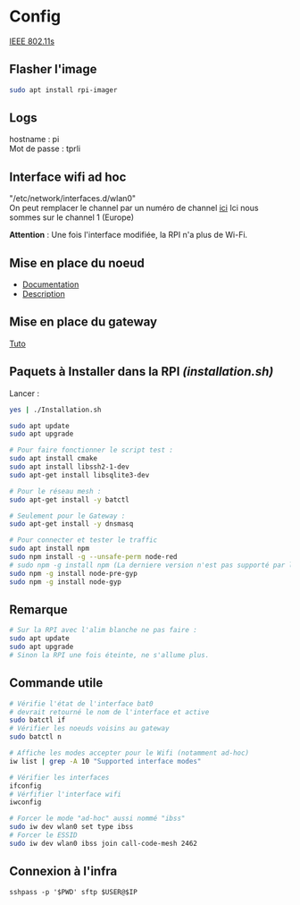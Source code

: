 # Config

[IEEE 802.11s](https://en.wikipedia.org/wiki/IEEE_802.11s)

## Flasher l'image

```bash
sudo apt install rpi-imager
```

## Logs

hostname : pi  
Mot de passe : tprli

## Interface wifi ad hoc

"/etc/network/interfaces.d/wlan0"  
On peut remplacer le channel par un numéro de channel [ici](https://en.wikipedia.org/wiki/List_of_WLAN_channels)
Ici nous sommes sur le channel 1 (Europe)

**Attention** : Une fois l'interface modifiée, la RPI n'a plus de Wi-Fi. 

## Mise en place du noeud

- [Documentation](https://github.com/binnes/WiFiMeshRaspberryPi/blob/master/part1/PIMESH.md#setup-batman-adv)
- [Description](Noeuds/README.md)

## Mise en place du gateway

[Tuto](Gateway/README.md)

## Paquets à Installer dans la RPI _(installation.sh)_

Lancer : 
```bash
yes | ./Installation.sh
```

```bash
sudo apt update
sudo apt upgrade

# Pour faire fonctionner le script test :
sudo apt install cmake
sudo apt install libssh2-1-dev
sudo apt-get install libsqlite3-dev

# Pour le réseau mesh :
sudo apt-get install -y batctl

# Seulement pour le Gateway :
sudo apt-get install -y dnsmasq

# Pour connecter et tester le traffic
sudo apt install npm
sudo npm install -g --unsafe-perm node-red
# sudo npm -g install npm (La derniere version n'est pas supporté par la RPI)
sudo npm -g install node-pre-gyp
sudo npm -g install node-gyp
```

## Remarque

```bash
# Sur la RPI avec l'alim blanche ne pas faire :
sudo apt update 
sudo apt upgrade
# Sinon la RPI une fois éteinte, ne s'allume plus.
```

## Commande utile

```bash
# Vérifie l'état de l'interface bat0
# devrait retourné le nom de l'interface et active
sudo batctl if
# Vérifier les noeuds voisins au gateway
sudo batctl n

# Affiche les modes accepter pour le Wifi (notamment ad-hoc)
iw list | grep -A 10 "Supported interface modes"

# Vérifier les interfaces
ifconfig
# Vérfifier l'interface wifi
iwconfig

# Forcer le mode "ad-hoc" aussi nommé "ibss"
sudo iw dev wlan0 set type ibss
# Forcer le ESSID
sudo iw dev wlan0 ibss join call-code-mesh 2462
```

## Connexion à l'infra
`sshpass -p '$PWD' sftp $USER@$IP`